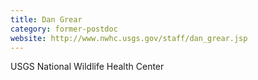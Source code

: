 ```yaml
---
title: Dan Grear
category: former-postdoc
website: http://www.nwhc.usgs.gov/staff/dan_grear.jsp
---
```


USGS National Wildlife Health Center

